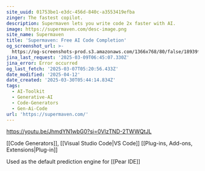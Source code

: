 ```yaml
---
site_uuid: 01753be1-e3dc-456d-840c-a3553419efba
zinger: The fastest copilot.
description: Supermaven lets you write code 2x faster with AI.
image: https://supermaven.com/desc-image.png
site_name: Supermaven
title: 'Supermaven: Free AI Code Completion'
og_screenshot_url: >-
  https://og-screenshots-prod.s3.amazonaws.com/1366x768/80/false/18939fee98ccece950d17432e23e45a111aac81724518a46d1d6e2b5cb161f08.jpeg
jina_last_request: '2025-03-09T06:45:07.330Z'
jina_error: Error occurred
og_last_fetch: '2025-03-07T05:20:56.433Z'
date_modified: '2025-04-12'
date_created: '2025-03-30T05:44:14.834Z'
tags:
  - AI-Toolkit
  - Generative-AI
  - Code-Generators
  - Gen-Ai-Code
url: 'https://supermaven.com/'
---
```


































































https://youtu.be/JhmdYN1wbG0?si=0VIzTND-2TWWQtJL

[[Code Generators]], [[Visual Studio Code|VS Code]] [[Plug-ins,  Add-ons,  Extensions|Plug-in]]

Used as the default prediction engine for [[Pear IDE]]
